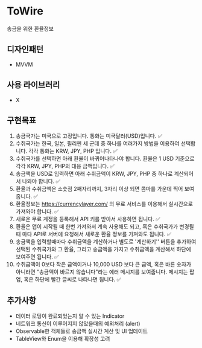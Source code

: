 # ToWire
송금을 위한 환율정보

## 디자인패턴
- MVVM

## 사용 라이브러리
- X

## 구현목표
1. 송금국가는 미국으로 고정입니다. 통화는 미국달러(USD)입니다. ✅ <br>
2. 수취국가는 한국, 일본, 필리핀 세 군데 중 하나를 여러가지 방법을 이용하여 선택합니다. 각각 통화는 KRW, JPY, PHP 입니다. ✅ <br>
3. 수취국가를 선택하면 아래 환율이 바뀌어나타나야 합니다. 환율은 1 USD 기준으로 각각 KRW, JPY, PHP의 대응 금액입니다. ✅ <br>
4. 송금액을 USD로 입력하면 아래 수취금액이 KRW, JPY, PHP 중 하나로 계산되어서 나와야 합니다. ✅ <br>
5. 환율과 수취금액은 소숫점 2째자리까지, 3자리 이상 되면 콤마를 가운데 찍어 보여줍니다. ✅ <br>
6. 환율정보는 https://currencylayer.com/ 의 무료 서비스를 이용해서 실시간으로 가져와야 합니다. ✅ <br>
7. 새로운 무료 계정을 등록해서 API 키를 받아서 사용하면 됩니다. ✅ <br>
8. 환율은 앱이 시작될 때 한번 가져와서 계속 사용해도 되고, 혹은 수취국가가 변경될때 마다 API로 서버에 요청해서 새로운 환율 정보를 가져와도 됩니다. ✅ <br>
9. 송금액을 입력할때마다 수취금액을 계산하거나 별도로 '계산하기'' 버튼을 추가하여 선택된 수취국가와 그 환율, 그리고 송금액을 가지고 수취금액을 계산해서 하단에 보여주면 됩니다. ✅ <br>
10. 수취금액이 0보다 작은 금액이거나 10,000 USD 보다 큰 금액, 혹은 바른 숫자가 아니라면 “송금액이 바르지 않습니다"라는 에러 메시지를 보여줍니다. 메시지는 팝업, 혹은 하단에 빨간 글씨로 나타나면 됩니다. ✅ <br>

## 추가사항
- 데이터 로딩이 완료되었는지 알 수 있는 Indicator
- 네트워크 통신이 이루어지지 않았을때의 예외처리 (alert)
- Observable한 객체들로 송금액 실시간 계산 및 UI 업데이트
- TableView와 Enum을 이용해 확장성 고려
